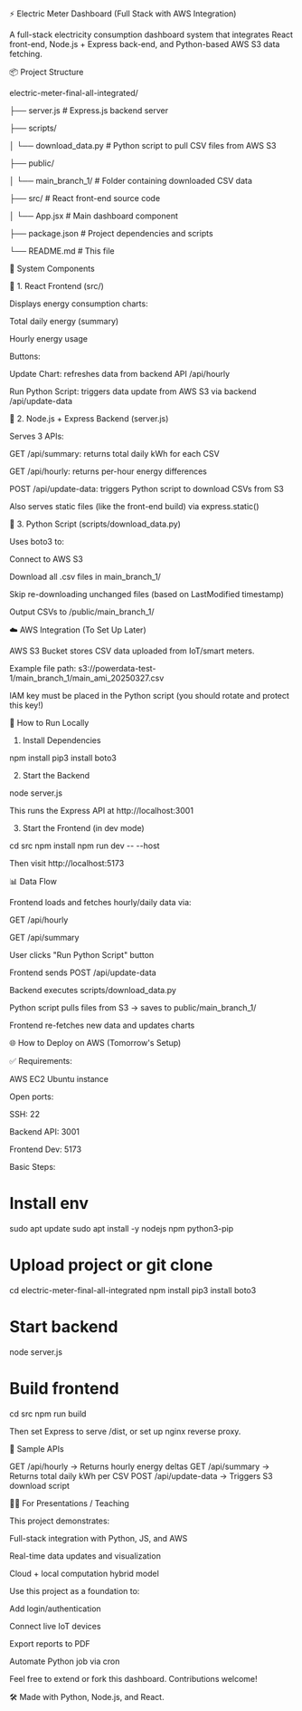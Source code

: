 ⚡ Electric Meter Dashboard (Full Stack with AWS Integration)

A full-stack electricity consumption dashboard system that integrates React front-end, Node.js + Express back-end, and Python-based AWS S3 data fetching.

📦 Project Structure

electric-meter-final-all-integrated/

├── server.js                   # Express.js backend server

├── scripts/

│   └── download_data.py       # Python script to pull CSV files from AWS S3

├── public/

│   └── main_branch_1/         # Folder containing downloaded CSV data

├── src/                       # React front-end source code

│   └── App.jsx                # Main dashboard component

├── package.json               # Project dependencies and scripts

└── README.md                  # This file

🧩 System Components

🔹 1. React Frontend (src/)

Displays energy consumption charts:

Total daily energy (summary)

Hourly energy usage

Buttons:

Update Chart: refreshes data from backend API /api/hourly

Run Python Script: triggers data update from AWS S3 via backend /api/update-data

🔹 2. Node.js + Express Backend (server.js)

Serves 3 APIs:

GET /api/summary: returns total daily kWh for each CSV

GET /api/hourly: returns per-hour energy differences

POST /api/update-data: triggers Python script to download CSVs from S3

Also serves static files (like the front-end build) via express.static()

🔹 3. Python Script (scripts/download_data.py)

Uses boto3 to:

Connect to AWS S3

Download all .csv files in main_branch_1/

Skip re-downloading unchanged files (based on LastModified timestamp)

Output CSVs to /public/main_branch_1/

☁️ AWS Integration (To Set Up Later)

AWS S3 Bucket stores CSV data uploaded from IoT/smart meters.

Example file path: s3://powerdata-test-1/main_branch_1/main_ami_20250327.csv

IAM key must be placed in the Python script (you should rotate and protect this key!)

🚀 How to Run Locally

1. Install Dependencies

npm install
pip3 install boto3

2. Start the Backend

node server.js

This runs the Express API at http://localhost:3001

3. Start the Frontend (in dev mode)

cd src
npm install
npm run dev -- --host

Then visit http://localhost:5173

📊 Data Flow

Frontend loads and fetches hourly/daily data via:

GET /api/hourly

GET /api/summary

User clicks "Run Python Script" button

Frontend sends POST /api/update-data

Backend executes scripts/download_data.py

Python script pulls files from S3 → saves to public/main_branch_1/

Frontend re-fetches new data and updates charts

🌐 How to Deploy on AWS (Tomorrow's Setup)

✅ Requirements:

AWS EC2 Ubuntu instance

Open ports:

SSH: 22

Backend API: 3001

Frontend Dev: 5173

Basic Steps:

# Install env
sudo apt update
sudo apt install -y nodejs npm python3-pip

# Upload project or git clone
cd electric-meter-final-all-integrated
npm install
pip3 install boto3

# Start backend
node server.js

# Build frontend
cd src
npm run build

Then set Express to serve /dist, or set up nginx reverse proxy.

🧪 Sample APIs

GET  /api/hourly        -> Returns hourly energy deltas
GET  /api/summary       -> Returns total daily kWh per CSV
POST /api/update-data   -> Triggers S3 download script

👩‍🏫 For Presentations / Teaching

This project demonstrates:

Full-stack integration with Python, JS, and AWS

Real-time data updates and visualization

Cloud + local computation hybrid model

Use this project as a foundation to:

Add login/authentication

Connect live IoT devices

Export reports to PDF

Automate Python job via cron

Feel free to extend or fork this dashboard. Contributions welcome!

🛠️ Made with Python, Node.js, and React.

